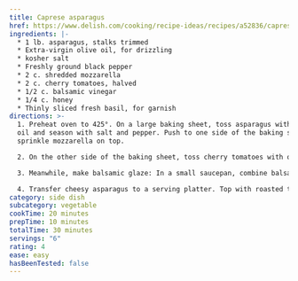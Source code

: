 ```yaml
---
title: Caprese asparagus
href: https://www.delish.com/cooking/recipe-ideas/recipes/a52836/caprese-asparagus-recipe/
ingredients: |-
  * 1 lb. asparagus, stalks trimmed
  * Extra-virgin olive oil, for drizzling
  * kosher salt
  * Freshly ground black pepper
  * 2 c. shredded mozzarella
  * 2 c. cherry tomatoes, halved
  * 1/2 c. balsamic vinegar
  * 1/4 c. honey
  * Thinly sliced fresh basil, for garnish
directions: >-
  1. Preheat oven to 425°. On a large baking sheet, toss asparagus with olive
  oil and season with salt and pepper. Push to one side of the baking sheet and
  sprinkle mozzarella on top.

  2. On the other side of the baking sheet, toss cherry tomatoes with olive oil and season with salt and pepper. Bake until the asparagus is tender and the cheese has melted, about 20 minutes.

  3. Meanwhile, make balsamic glaze: In a small saucepan, combine balsamic vinegar and honey. Simmer until reduced by half, stirring occasionally, 15 minutes (the mixture should coat the back of a spoon). Let cool slightly.

  4. Transfer cheesy asparagus to a serving platter. Top with roasted tomatoes then drizzle with balsamic glaze and garnish with basil.
category: side dish
subcategory: vegetable
cookTime: 20 minutes
prepTime: 10 minutes
totalTime: 30 minutes
servings: "6"
rating: 4
ease: easy
hasBeenTested: false
---
```

